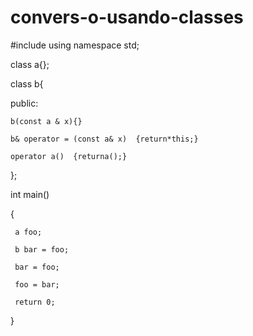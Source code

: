 convers-o-usando-classes
========================

#include<iostream>
using namespace std;

 class a{};

 class b{

 public:
 
    b(const a & x){}

    b& operator = (const a& x)  {return*this;}

    operator a()  {returna();}


 };

 int main()
 

 {
 
     a foo;
     
     b bar = foo;
     
     bar = foo;
     
     foo = bar;
     
     return 0;


 }
